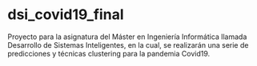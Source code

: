 # dsi_covid19_final
Proyecto para la asignatura del Máster en Ingeniería Informática llamada Desarrollo de Sistemas Inteligentes, en la cual, se realizarán una serie de predicciones y técnicas clustering para la pandemia Covid19.
